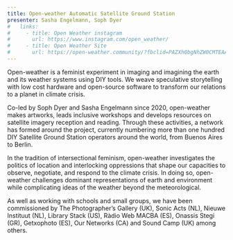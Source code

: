 ```yaml
---
title: Open-weather Automatic Satellite Ground Station
presenter: Sasha Engelmann, Soph Dyer
#   links:
#     - title: Open Weather instagram
#       url: https://www.instagram.com/open_weather/
#     - title: Open Weather Site
#       url: https://open-weather.community/?fbclid=PAZXh0bgNhZW0CMTEAAae9axWdVX4LKTKben8f2us83YRp6z23FR4PK2UyvmcC2C-MVntSpAYdGcAmqQ_aem_B7pi6isIBdQZO4JvYIhopQ
---
```

Open-weather is a feminist experiment in imaging and imagining the earth and its weather systems using DIY tools. We weave speculative storytelling with low cost hardware and open-source software to transform our relations to a planet in climate crisis.

Co-led by Soph Dyer and Sasha Engelmann since 2020, open-weather makes artworks, leads inclusive workshops and develops resources on satellite imagery reception and reading. Through these activities, a network has formed around the project, currently numbering more than one hundred DIY Satellite Ground Station operators around the world, from Buenos Aires to Berlin.​​

In the tradition of intersectional feminism, open-weather investigates the politics of location and interlocking oppressions that shape our capacities to observe, negotiate, and respond to the climate crisis. In doing so, open-weather challenges dominant representations of earth and environment while complicating ideas of the weather beyond the meteorological.

As well as working with schools and small groups, we have been commissioned by The Photographer’s Gallery (UK), Sonic Acts (NL), Nieuwe Instituut (NL), Library Stack (US), Ràdio Web MACBA (ES), Onassis Stegi (GR), Getxophoto (ES), Our Networks (CA) and Sound Camp (UK) among others.
